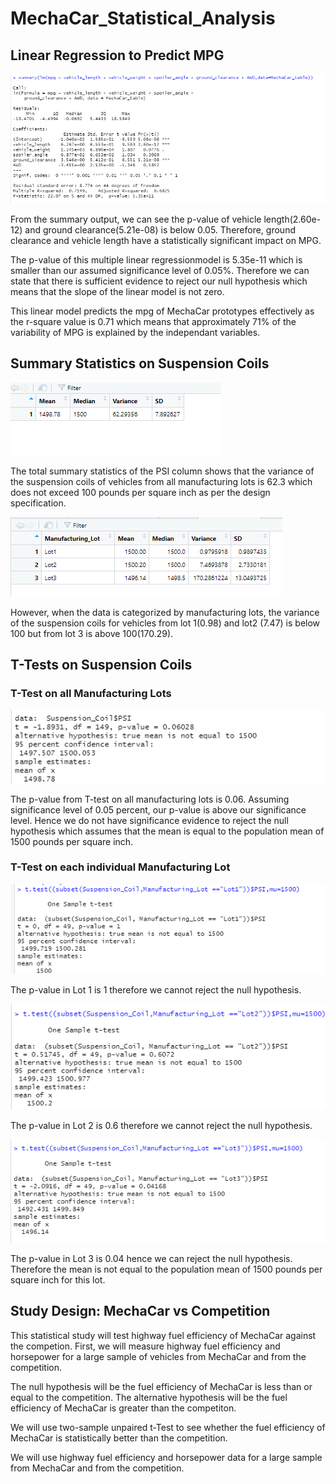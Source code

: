 # MechaCar_Statistical_Analysis

## Linear Regression to Predict MPG

![Summary MPG LM](https://github.com/vedikanigam/MechaCar_Statistical_Analysis/blob/main/Images/summary_lm_mpg.png)

From the summary output, we can see the p-value of vehicle length(2.60e-12) and ground clearance(5.21e-08) is below 0.05. Therefore, ground clearance and vehicle length have a statistically significant impact on MPG.

The p-value of this multiple linear regressionmodel is 5.35e-11 which is smaller than our assumed significance level of 0.05%. Therefore we can state that there is sufficient evidence to reject our null hypothesis which means that the slope of the linear model is not zero. 
 
This linear model predicts the mpg of MechaCar prototypes effectively as the r-square value is 0.71 which means that approximately 71% of the variability of MPG is explained by the independant variables.

## Summary Statistics on Suspension Coils

![Total Summary](https://github.com/vedikanigam/MechaCar_Statistical_Analysis/blob/main/Images/total_summary.png)

The total summary statistics of the PSI column shows that the variance of the suspension coils of vehicles from all manufacturing lots is 62.3 which does not exceed 100 pounds per square inch as per the design specification. 

![Lot Summary](https://github.com/vedikanigam/MechaCar_Statistical_Analysis/blob/main/Images/lot_summary.png)

However, when the data is categorized by manufacturing lots, the variance of the suspension coils for vehicles from lot 1(0.98) and lot2 (7.47) is below 100 but from lot 3 is above 100(170.29).  

## T-Tests on Suspension Coils

### T-Test on all Manufacturing Lots

![t-Test All Manufacturing](https://github.com/vedikanigam/MechaCar_Statistical_Analysis/blob/main/Images/AllManufacturingLot_TTest.png)

The p-value from T-test on all manufacturing lots is 0.06. Assuming significance level of 0.05 percent, our p-value is above our significance level. Hence we do not have significance evidence to reject the null hypothesis which assumes that the mean is equal to the population mean of 1500 pounds per square inch. 

### T-Test on each individual Manufacturing Lot

![t-Test Lot1](https://github.com/vedikanigam/MechaCar_Statistical_Analysis/blob/main/Images/Manufacturing_Lot1_TTest.png)

The p-value in Lot 1 is 1 therefore we cannot reject the null hypothesis. 

![t-Test Lot2](https://github.com/vedikanigam/MechaCar_Statistical_Analysis/blob/main/Images/Manufacturing_Lot2_TTest.png)

The p-value in Lot 2 is 0.6 therefore we cannot reject the null hypothesis.

![t-Test Lot3](https://github.com/vedikanigam/MechaCar_Statistical_Analysis/blob/main/Images/Manufacturing_Lot3_TTest.png)

The p-value in Lot 3 is 0.04 hence we can reject the null hypothesis. Therefore the mean is not equal to the population mean of 1500 pounds per square inch for this lot.

## Study Design: MechaCar vs Competition

This statistical study will test highway fuel efficiency of MechaCar against the competion. First, we will measure highway fuel efficiency and horsepower for a large sample of vehicles from MechaCar and from the competition.

The null hypothesis will be the fuel efficiency of MechaCar is less than or equal to the competition.
The alternative hypothesis will be the fuel efficiency of MechaCar is greater than the competiton.

We will use two-sample unpaired t-Test to see whether the fuel efficiency of MechaCar is statistically better than the competition.

We will use highway fuel efficiency and horsepower data for a large sample from MechaCar and from the competition. 

